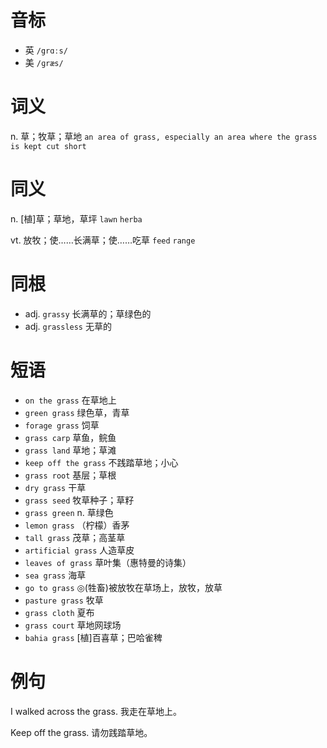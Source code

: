 # 音标

- 英 `/grɑːs/`
- 美 `/ɡræs/`

# 词义

n. 草；牧草；草地
`an area of grass, especially an area where the grass is kept cut short`

# 同义

n. [植]草；草地，草坪
`lawn` `herba`

vt. 放牧；使……长满草；使……吃草
`feed` `range`

# 同根

- adj. `grassy` 长满草的；草绿色的
- adj. `grassless` 无草的

# 短语

- `on the grass` 在草地上
- `green grass` 绿色草，青草
- `forage grass` 饲草
- `grass carp` 草鱼，鲩鱼
- `grass land` 草地；草滩
- `keep off the grass` 不践踏草地；小心
- `grass root` 基层；草根
- `dry grass` 干草
- `grass seed` 牧草种子；草籽
- `grass green` n. 草绿色
- `lemon grass` （柠檬）香茅
- `tall grass` 茂草；高茎草
- `artificial grass` 人造草皮
- `leaves of grass` 草叶集（惠特曼的诗集）
- `sea grass` 海草
- `go to grass` ◎(牲畜)被放牧在草场上，放牧，放草
- `pasture grass` 牧草
- `grass cloth` 夏布
- `grass court` 草地网球场
- `bahia grass` [植]百喜草；巴哈雀稗

# 例句

I walked across the grass.
我走在草地上。

Keep off the grass.
请勿践踏草地。



